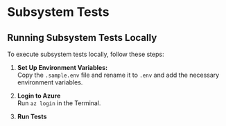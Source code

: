 # Subsystem Tests

## Running Subsystem Tests Locally

To execute subsystem tests locally, follow these steps:

1. **Set Up Environment Variables:** <br> 
   Copy the `.sample.env` file and rename it to `.env` and add the necessary environment variables. 

2. **Login to Azure** <br>
   Run `az login` in the Terminal.
  
3. **Run Tests**
